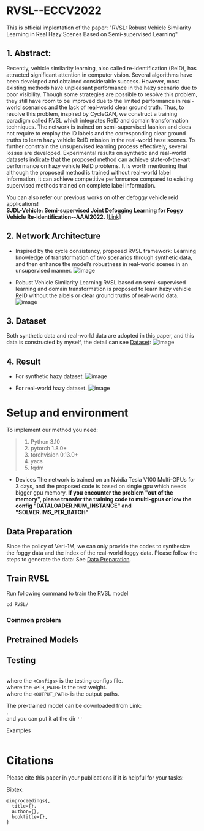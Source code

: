 # RVSL--ECCV2022
This is official implentation of the paper:
"RVSL: Robust Vehicle Similarity Learning in Real Hazy Scenes Based on Semi-supervised Learning"

## 1. Abstract:
Recently, vehicle similarity learning, also called re-identification (ReID), has attracted significant attention in computer vision. Several algorithms have been developed and obtained considerable success. However, most existing methods have unpleasant performance in the hazy scenario due to poor visibility. Though some strategies are possible to resolve this problem, they still have room to be improved due to the limited performance in real-world scenarios and the lack of real-world clear ground truth. Thus, to resolve this problem, inspired by CycleGAN, we construct a training paradigm called RVSL which integrates ReID and domain transformation techniques. The network is trained on semi-supervised fashion and does not require to employ the ID labels and the corresponding clear ground truths to learn hazy vehicle ReID mission in the real-world haze scenes. To further constrain the unsupervised learning process effectively, several losses are developed. Experimental results on synthetic and real-world datasets indicate that the proposed method can achieve state-of-the-art performance on hazy vehicle ReID problems. It is worth mentioning that although the proposed method is trained without real-world label information, it can achieve competitive performance compared to existing supervised methods trained on complete label information.

You can also refer our previous works on other defoggy vehicle reid applications! <br />
**SJDL-Vehicle: Semi-supervised Joint Defogging Learning for Foggy Vehicle Re-identification--AAAI2022.** [[Link]](https://github.com/Cihsaing/SJDL-Foggy-Vehicle-Re-Identification--AAAI2022)

## 2. Network Architecture
* Inspired by the cycle consistency, proposed RVSL framework:
Learning knowledge of transformation of two scenarios through synthetic data, and then enhance the model’s robustness in real-world scenes in an unsupervised manner.
![image](https://github.com/Cihsaing/rvsl-robust-vehicle-similarity-learning--ECCV22/raw/master/Fig/cycle_consistency.png)

* Robust Vehicle Similarity Learning
RVSL based on semi-supervised learning and domain transformation is proposed to learn hazy vehicle ReID without the albels or clear ground truths of real-world data.
![image](https://github.com/Cihsaing/rvsl-robust-vehicle-similarity-learning--ECCV22/raw/master/Fig/architecture.png)

## 3. Dataset 
Both synthetic data and real-world data are adopted in this paper, and this data is constructed by myself, the detail can see [Dataset](https://github.com/Cihsaing/rvsl-robust-vehicle-similarity-learning--ECCV22/tree/master/Datasets):
![image](https://github.com/Cihsaing/rvsl-robust-vehicle-similarity-learning--ECCV22/raw/master/Fig/dataset.png)

## 4. Result
* For synthetic hazy dataset.
![image](https://github.com/Cihsaing/rvsl-robust-vehicle-similarity-learning--ECCV22/raw/master/Fig/Syn_SOTA.png)

* For real-world hazy dataset.
![image](https://github.com/Cihsaing/rvsl-robust-vehicle-similarity-learning--ECCV22/raw/master/Fig/Real_SOTA.png)


# Setup and environment
To implement our method you need:
> 1. Python 3.10
> 2. pytorch 1.8.0+
> 3. torchvision 0.13.0+
> 4. yacs
> 5. tqdm

* Devices
The network is trained on an Nvidia Tesla V100 Multi-GPUs for 3 days, and the proposed code is based on single gpu which needs bigger gpu memory.
**If you encounter the problem "out of the memory", please transfer the training code to multi-gpus or low the config "DATALOADER.NUM_INSTANCE" and "SOLVER.IMS_PER_BATCH"**

## Data Preparation
Since the policy of Veri-1M, we can only provide the codes to synthesize the foggy data and the index of the real-world foggy data. Please follow the steps to generate the data:
See [Data Preparation](https://github.com/Cihsaing/rvsl-robust-vehicle-similarity-learning--ECCV22/tree/master/Datasets).

## Train RVSL
Run following command to train the RVSL model
```
cd RVSL/

```

### Common problem


## Pretrained Models

## Testing
```

```
where the ```<Configs>``` is the testing configs file. <br>
where the ```<PTH_PATH>``` is the test weight. <br>
where the ```<OUTPUT_PATH>``` is the output paths. <br>

The pre-trained model can be downloaded from Link: <br>
. <br>
and you can put it at the dir ```''```

Examples
```

```

# Citations
Please cite this paper in your publications if it is helpful for your tasks:    

Bibtex:
```
@inproceedings{,
  title={},
  author={},
  booktitle={},
}
```
